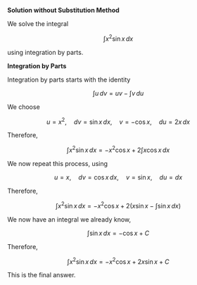 

**Solution without Substitution Method**

We solve the integral 

$$\int x^2 \sin x \, dx$$

using integration by parts.

**Integration by Parts**

Integration by parts starts with the identity

$$ \int u \, dv = uv - \int v \, du $$

We choose 

$$ u = x^2, \quad dv = \sin x \, dx, \quad v = -\cos x, \quad du = 2x \, dx $$

Therefore,

$$ \int x^2 \sin x \, dx = -x^2 \cos x + 2 \int x \cos x \, dx $$

We now repeat this process, using

$$ u = x, \quad dv = \cos x \, dx, \quad v = \sin x, \quad du = dx $$

Therefore,

$$ \int x^2 \sin x \, dx = -x^2 \cos x + 2 \left( x \sin x - \int \sin x \, dx \right) $$

We now have an integral we already know, 

$$ \int \sin x \, dx = -\cos x + C $$

Therefore,

$$ \int x^2 \sin x \, dx = -x^2 \cos x + 2x \sin x + C $$

This is the final answer.
